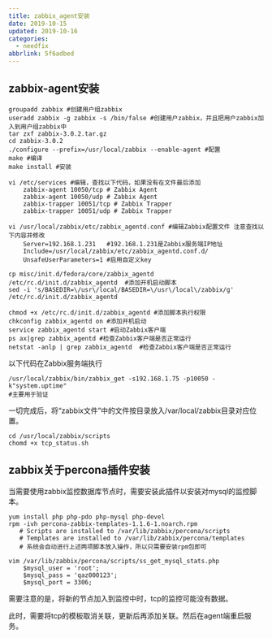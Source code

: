 ```yaml
---
title: zabbix_agent安装
date: 2019-10-15
updated: 2019-10-16
categories:
  - needfix
abbrlink: 5f6adbed
---
```


## **zabbix-agent安装**


	groupadd zabbix #创建用户组zabbix
	useradd zabbix -g zabbix -s /bin/false #创建用户zabbix，并且把用户zabbix加入到用户组zabbix中
	tar zxf zabbix-3.0.2.tar.gz
	cd zabbix-3.0.2
	./configure --prefix=/usr/local/zabbix --enable-agent #配置
	make #编译
	make install #安装
	
	vi /etc/services #编辑，查找以下代码，如果没有在文件最后添加
		zabbix-agent 10050/tcp # Zabbix Agent
		zabbix-agent 10050/udp # Zabbix Agent
		zabbix-trapper 10051/tcp # Zabbix Trapper
		zabbix-trapper 10051/udp # Zabbix Trapper
		
	vi /usr/local/zabbix/etc/zabbix_agentd.conf #编辑Zabbix配置文件 注意查找以下内容并修改
		Server=192.168.1.231   #192.168.1.231是Zabbix服务端IP地址
		Include=/usr/local/zabbix/etc/zabbix_agentd.conf.d/
		UnsafeUserParameters=1 #启用自定义key
		
	cp misc/init.d/fedora/core/zabbix_agentd /etc/rc.d/init.d/zabbix_agentd  #添加开机启动脚本
	sed -i 's/BASEDIR=\/usr\/local/BASEDIR=\/usr\/local\/zabbix/g' /etc/rc.d/init.d/zabbix_agentd

	chmod +x /etc/rc.d/init.d/zabbix_agentd #添加脚本执行权限
	chkconfig zabbix_agentd on #添加开机启动
	service zabbix_agentd start #启动Zabbix客户端
	ps ax|grep zabbix_agentd #检查Zabbix客户端是否正常运行
	netstat -anlp | grep zabbix_agentd  #检查Zabbix客户端是否正常运行

以下代码在Zabbix服务端执行
	
	/usr/local/zabbix/bin/zabbix_get -s192.168.1.75 -p10050 -k"system.uptime"
	#主要用于验证
	
一切完成后，将“zabbix文件”中的文件按目录放入/var/local/zabbix目录对应位置。

    cd /usr/local/zabbix/scripts
    chomd +x tcp_status.sh

## **zabbix关于percona插件安装**
当需要使用zabbix监控数据库节点时，需要安装此插件以安装对mysql的监控脚本。


    yum install php php-pdo php-mysql php-devel
    rpm -ivh percona-zabbix-templates-1.1.6-1.noarch.rpm 
       # Scripts are installed to /var/lib/zabbix/percona/scripts
       # Templates are installed to /var/lib/zabbix/percona/templates
       # 系统会自动进行上述两项脚本放入操作，所以只需要安装rpm包即可

    vim /var/lib/zabbix/percona/scripts/ss_get_mysql_stats.php
		$mysql_user = 'root';
        $mysql_pass = 'qaz000123';
        $mysql_port = 3306;



需要注意的是，将新的节点加入到监控中时，tcp的监控可能没有数据。

此时，需要将tcp的模板取消关联，更新后再添加关联。然后在agent端重启服务。